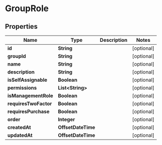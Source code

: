 

# GroupRole


## Properties

Name | Type | Description | Notes
------------ | ------------- | ------------- | -------------
**id** | **String** |  |  [optional]
**groupId** | **String** |  |  [optional]
**name** | **String** |  |  [optional]
**description** | **String** |  |  [optional]
**isSelfAssignable** | **Boolean** |  |  [optional]
**permissions** | **List&lt;String&gt;** |  |  [optional]
**isManagementRole** | **Boolean** |  |  [optional]
**requiresTwoFactor** | **Boolean** |  |  [optional]
**requiresPurchase** | **Boolean** |  |  [optional]
**order** | **Integer** |  |  [optional]
**createdAt** | **OffsetDateTime** |  |  [optional]
**updatedAt** | **OffsetDateTime** |  |  [optional]



